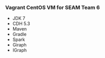 ### Vagrant CentOS VM for SEAM Team 6

- JDK 7
- CDH 5.3
- Maven
- Gradle
- Spark
- Giraph
- IGraph

